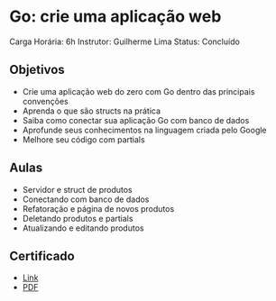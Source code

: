 # Go: crie uma aplicação web

Carga Horária: 6h
Instrutor: Guilherme Lima
Status: Concluído

## Objetivos

* Crie uma aplicação web do zero com Go dentro das principais convenções
* Aprenda o que são structs na prática
* Saiba como conectar sua aplicação Go com banco de dados
* Aprofunde seus conhecimentos na linguagem criada pelo Google
* Melhore seu código com partials

## Aulas

* Servidor e struct de produtos
* Conectando com banco de dados
* Refatoração e página de novos produtos
* Deletando produtos e partials
* Atualizando e editando produtos

## Certificado

* [Link](https://cursos.alura.com.br/certificate/90518878-82da-4747-b8cb-961d68498f35)
* [PDF](./Marcos%20Filipe%20Ribeiro%20Barbosa%20-%20Course%20Go_%20create%20from%20a%20web%20application%20-%20Alura.pdf)
